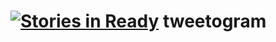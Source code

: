 [![Stories in Ready](https://badge.waffle.io/sahildua2305/tweetogram.png?label=ready&title=Ready)](https://waffle.io/sahildua2305/tweetogram)
tweetogram
==========

